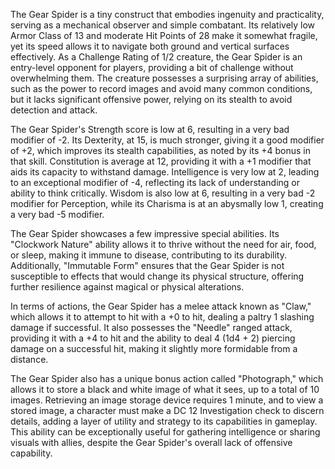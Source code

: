 The Gear Spider is a tiny construct that embodies ingenuity and practicality, serving as a mechanical observer and simple combatant. Its relatively low Armor Class of 13 and moderate Hit Points of 28 make it somewhat fragile, yet its speed allows it to navigate both ground and vertical surfaces effectively. As a Challenge Rating of 1/2 creature, the Gear Spider is an entry-level opponent for players, providing a bit of challenge without overwhelming them. The creature possesses a surprising array of abilities, such as the power to record images and avoid many common conditions, but it lacks significant offensive power, relying on its stealth to avoid detection and attack. 

The Gear Spider's Strength score is low at 6, resulting in a very bad modifier of -2. Its Dexterity, at 15, is much stronger, giving it a good modifier of +2, which improves its stealth capabilities, as noted by its +4 bonus in that skill. Constitution is average at 12, providing it with a +1 modifier that aids its capacity to withstand damage. Intelligence is very low at 2, leading to an exceptional modifier of -4, reflecting its lack of understanding or ability to think critically. Wisdom is also low at 6, resulting in a very bad -2 modifier for Perception, while its Charisma is at an abysmally low 1, creating a very bad -5 modifier. 

The Gear Spider showcases a few impressive special abilities. Its "Clockwork Nature" ability allows it to thrive without the need for air, food, or sleep, making it immune to disease, contributing to its durability. Additionally, "Immutable Form" ensures that the Gear Spider is not susceptible to effects that would change its physical structure, offering further resilience against magical or physical alterations.

In terms of actions, the Gear Spider has a melee attack known as "Claw," which allows it to attempt to hit with a +0 to hit, dealing a paltry 1 slashing damage if successful. It also possesses the "Needle" ranged attack, providing it with a +4 to hit and the ability to deal 4 (1d4 + 2) piercing damage on a successful hit, making it slightly more formidable from a distance. 

The Gear Spider also has a unique bonus action called "Photograph," which allows it to store a black and white image of what it sees, up to a total of 10 images. Retrieving an image storage device requires 1 minute, and to view a stored image, a character must make a DC 12 Investigation check to discern details, adding a layer of utility and strategy to its capabilities in gameplay. This ability can be exceptionally useful for gathering intelligence or sharing visuals with allies, despite the Gear Spider's overall lack of offensive capability.